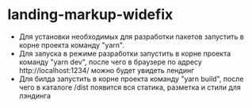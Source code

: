 # landing-markup-widefix
- Для установки необходимых для разработки пакетов запустить в корне проекта команду "yarn".
- Для запуска в режиме разработки запустить в корне проекта команду "yarn dev", после чего в браузере по адресу http://localhost:1234/ можно будет увидеть лендинг
- Для билда запустить в корне проекта команду "yarn build", после чего в каталоге /dist появится вся статика, разметка и стили для лэндинга
